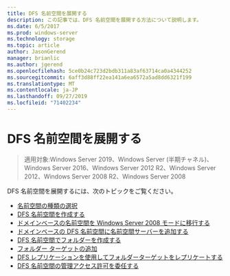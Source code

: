 ```yaml
---
title: DFS 名前空間を展開する
description: この記事では、DFS 名前空間を展開する方法について説明します。
ms.date: 6/5/2017
ms.prod: windows-server
ms.technology: storage
ms.topic: article
author: JasonGerend
manager: brianlic
ms.author: jgerend
ms.openlocfilehash: 5ce0b24c723d2bdb311a83af63714ca0a4344252
ms.sourcegitcommit: 6aff3d88ff22ea141a6ea6572a5ad8dd6321f199
ms.translationtype: MT
ms.contentlocale: ja-JP
ms.lasthandoff: 09/27/2019
ms.locfileid: "71402234"
---
```

# <a name="deploying-dfs-namespaces"></a>DFS 名前空間を展開する

> 適用対象:Windows Server 2019、Windows Server (半期チャネル)、Windows Server 2016、Windows Server 2012 R2、Windows Server 2012、Windows Server 2008 R2、Windows Server 2008

DFS 名前空間を展開するには、次のトピックをご覧ください。

-   [名前空間の種類の選択](choose-a-namespace-type.md)
-   [DFS 名前空間を作成する](create-a-dfs-namespace.md)
-   [ドメインベースの名前空間を Windows Server 2008 モードに移行する](migrate-a-domain-based-namespace-to-windows-server-2008-mode.md)
-   [ドメインベースの DFS 名前空間に名前空間サーバーを追加する](add-namespace-servers-to-a-domain-based-dfs-namespace.md)
-   [DFS 名前空間でフォルダーを作成する](create-a-folder-in-a-dfs-namespace.md)
-   [フォルダー ターゲットの追加](add-folder-targets.md)
-   [DFS レプリケーションを使用してフォルダーターゲットをレプリケートする](replicate-folder-targets-using-dfs-replication.md)
-   [DFS 名前空間の管理アクセス許可を委任する](delegate-management-permissions-for-dfs-namespaces.md)

